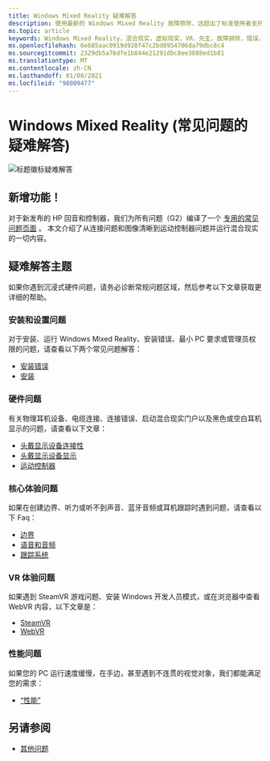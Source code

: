 ```yaml
---
title: Windows Mixed Reality 疑难解答
description: 使用最新的 Windows Mixed Reality 故障排除，这超出了标准使用者支持文档的范围。
ms.topic: article
keywords: Windows Mixed Reality，混合现实，虚拟现实，VR，先生，故障排除，错误，帮助，支持
ms.openlocfilehash: 6e685aac0919d920f47c2bd8954706da79dbc8c4
ms.sourcegitcommit: 2329db5a76dfe1b844e21291dbc8ee3888ed1b81
ms.translationtype: MT
ms.contentlocale: zh-CN
ms.lasthandoff: 01/08/2021
ms.locfileid: "98009477"
---
```

# <a name="troubleshooting-windows-mixed-reality-faqs"></a>Windows Mixed Reality (常见问题的疑难解答) 

![标题徽标疑难解答](images/1050px-Mixedrealityportal.png)

## <a name="whats-new"></a>新增功能！

对于新发布的 HP 回音和控制器，我们为所有问题（G2）编译了一个 [专用的常见问题页面](reverbG2-faq.md) 。 本文介绍了从连接问题和图像清晰到运动控制器问题并运行混合现实的一切内容。

## <a name="troubleshooting-topics"></a>疑难解答主题

如果你遇到沉浸式硬件问题，请务必诊断常规问题区域，然后参考以下文章获取更详细的帮助。 

### <a name="installation-and-setup-issues"></a>安装和设置问题

对于安装、运行 Windows Mixed Reality、安装错误、最小 PC 要求或管理员权限的问题，请查看以下两个常见问题解答：

- [安装错误](installation_errors.md)
- [安装](wmr-setup-faq.md)

### <a name="hardware-issues"></a>硬件问题

有关物理耳机设备、电缆连接、连接错误、启动混合现实门户以及黑色或空白耳机显示的问题，请查看以下文章：

- [头戴显示设备连接性](headset-connectivity.md)
- [头戴显示设备显示](headset-display.md)
- [运动控制器](motion-controller-problems.md)

### <a name="core-experience-issues"></a>核心体验问题

如果在创建边界、听力或听不到声音、蓝牙音频或耳机跟踪时遇到问题，请查看以下 Faq：

- [边界](boundary-questions.md)
- [语音和音频](speech-and-audio.md)
- [跟踪系统](tracking.md)

### <a name="vr-experience-issues"></a>VR 体验问题

如果遇到 SteamVR 游戏问题、安装 Windows 开发人员模式，或在浏览器中查看 WebVR 内容，以下文章是：

- [SteamVR](steamvr-questions.md)
- [WebVR](webvr-questions.md)

### <a name="performance-issues"></a>性能问题 

如果您的 PC 运行速度缓慢，在手边，甚至遇到不连贯的视觉对象，我们都能满足您的需求：

- [“性能”](performance-questions.md)

## <a name="see-also"></a>另请参阅
- [其他问题](other-questions.md)
